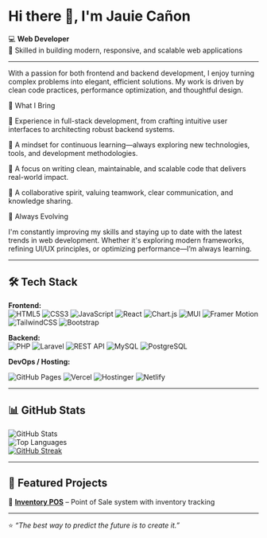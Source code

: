 # Hi there 👋, I'm Jauie Cañon  

💻 **Web Developer**  
🚀 Skilled in building modern, responsive, and scalable web applications

---

With a passion for both frontend and backend development, I enjoy turning complex problems into elegant, efficient solutions. My work is driven by clean code practices, performance optimization, and thoughtful design.

💼 What I Bring

🔧 Experience in full-stack development, from crafting intuitive user interfaces to architecting robust backend systems.

🧠 A mindset for continuous learning—always exploring new technologies, tools, and development methodologies.

🎯 A focus on writing clean, maintainable, and scalable code that delivers real-world impact.

🤝 A collaborative spirit, valuing teamwork, clear communication, and knowledge sharing.

🌱 Always Evolving

I'm constantly improving my skills and staying up to date with the latest trends in web development. Whether it's exploring modern frameworks, refining UI/UX principles, or optimizing performance—I’m always learning.

---

## 🛠️ Tech Stack  

**Frontend:**  
![HTML5](https://img.shields.io/badge/-HTML5-E34F26?style=for-the-badge&logo=html5&logoColor=white)
![CSS3](https://img.shields.io/badge/-CSS3-1572B6?style=for-the-badge&logo=css3&logoColor=white)
![JavaScript](https://img.shields.io/badge/-JavaScript-F7DF1E?style=for-the-badge&logo=javascript&logoColor=black)
![React](https://img.shields.io/badge/-React-61DAFB?style=for-the-badge&logo=react&logoColor=black)
![Chart.js](https://img.shields.io/badge/-Chart.js-FF6384?style=for-the-badge&logo=chartdotjs&logoColor=white)
![MUI](https://img.shields.io/badge/-MUI-007FFF?style=for-the-badge&logo=mui&logoColor=white)
![Framer Motion](https://img.shields.io/badge/-Framer%20Motion-0055FF?style=for-the-badge&logo=framer&logoColor=white)
![TailwindCSS](https://img.shields.io/badge/-TailwindCSS-38B2AC?style=for-the-badge&logo=tailwind-css&logoColor=white)
![Bootstrap](https://img.shields.io/badge/-Bootstrap-563D7C?style=for-the-badge&logo=bootstrap&logoColor=white)

**Backend:**  
![PHP](https://img.shields.io/badge/-PHP-777BB4?style=for-the-badge&logo=php&logoColor=white)
![Laravel](https://img.shields.io/badge/-Laravel-FF2D20?style=for-the-badge&logo=laravel&logoColor=white)
![REST API](https://img.shields.io/badge/-REST%20API-009688?style=for-the-badge&logo=postman&logoColor=white)
![MySQL](https://img.shields.io/badge/-MySQL-4479A1?style=for-the-badge&logo=mysql&logoColor=white)
![PostgreSQL](https://img.shields.io/badge/-PostgreSQL-336791?style=for-the-badge&logo=postgresql&logoColor=white)


**DevOps / Hosting:**  

![GitHub Pages](https://img.shields.io/badge/-GitHub%20Pages-222222?style=for-the-badge&logo=githubpages&logoColor=white)
![Vercel](https://img.shields.io/badge/-Vercel-000000?style=for-the-badge&logo=vercel&logoColor=white)
![Hostinger](https://img.shields.io/badge/-Hostinger-673DE6?style=for-the-badge&logo=hostinger&logoColor=white)
![Netlify](https://img.shields.io/badge/-Netlify-00C7B7?style=for-the-badge&logo=netlify&logoColor=white)

---

## 📊 GitHub Stats  
![GitHub Stats](https://github-readme-stats.vercel.app/api?username=JCDacuma&show_icons=true&theme=tokyonight&hide_border=true&count_private=true)  
![Top Languages](https://github-readme-stats.vercel.app/api/top-langs/?username=JCDacuma&layout=compact&theme=tokyonight&hide_border=true)  
[![GitHub Streak](https://streak-stats.demolab.com?user=JCDacuma&theme=tokyonight&hide_border=true)](https://git.io/streak-stats)

---

## 🚀 Featured Projects  


🔹 [**Inventory POS**](https://github.com/JCDacuma/inventoryPOS) – Point of Sale system with inventory tracking  


---

⭐️ *“The best way to predict the future is to create it.”*  

